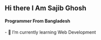 ## Hi there I Am Sajib Ghosh 

<h4>Programmer From Bangladesh</h4>
- 🌱 I’m currently learning Web Development </br>


